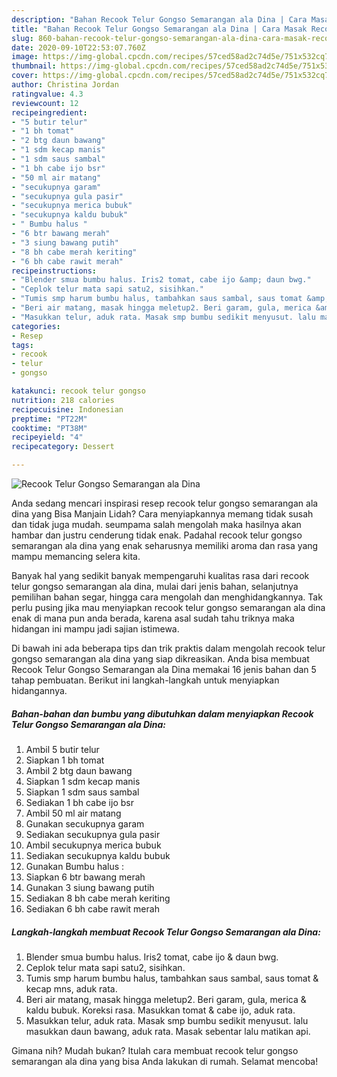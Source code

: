 ```yaml
---
description: "Bahan Recook Telur Gongso Semarangan ala Dina | Cara Masak Recook Telur Gongso Semarangan ala Dina Yang Bikin Ngiler"
title: "Bahan Recook Telur Gongso Semarangan ala Dina | Cara Masak Recook Telur Gongso Semarangan ala Dina Yang Bikin Ngiler"
slug: 860-bahan-recook-telur-gongso-semarangan-ala-dina-cara-masak-recook-telur-gongso-semarangan-ala-dina-yang-bikin-ngiler
date: 2020-09-10T22:53:07.760Z
image: https://img-global.cpcdn.com/recipes/57ced58ad2c74d5e/751x532cq70/recook-telur-gongso-semarangan-ala-dina-foto-resep-utama.jpg
thumbnail: https://img-global.cpcdn.com/recipes/57ced58ad2c74d5e/751x532cq70/recook-telur-gongso-semarangan-ala-dina-foto-resep-utama.jpg
cover: https://img-global.cpcdn.com/recipes/57ced58ad2c74d5e/751x532cq70/recook-telur-gongso-semarangan-ala-dina-foto-resep-utama.jpg
author: Christina Jordan
ratingvalue: 4.3
reviewcount: 12
recipeingredient:
- "5 butir telur"
- "1 bh tomat"
- "2 btg daun bawang"
- "1 sdm kecap manis"
- "1 sdm saus sambal"
- "1 bh cabe ijo bsr"
- "50 ml air matang"
- "secukupnya garam"
- "secukupnya gula pasir"
- "secukupnya merica bubuk"
- "secukupnya kaldu bubuk"
- " Bumbu halus "
- "6 btr bawang merah"
- "3 siung bawang putih"
- "8 bh cabe merah keriting"
- "6 bh cabe rawit merah"
recipeinstructions:
- "Blender smua bumbu halus. Iris2 tomat, cabe ijo &amp; daun bwg."
- "Ceplok telur mata sapi satu2, sisihkan."
- "Tumis smp harum bumbu halus, tambahkan saus sambal, saus tomat &amp; kecap mns, aduk rata."
- "Beri air matang, masak hingga meletup2. Beri garam, gula, merica &amp; kaldu bubuk. Koreksi rasa. Masukkan tomat &amp; cabe ijo, aduk rata."
- "Masukkan telur, aduk rata. Masak smp bumbu sedikit menyusut. lalu masukkan daun bawang, aduk rata. Masak sebentar lalu matikan api."
categories:
- Resep
tags:
- recook
- telur
- gongso

katakunci: recook telur gongso 
nutrition: 218 calories
recipecuisine: Indonesian
preptime: "PT22M"
cooktime: "PT38M"
recipeyield: "4"
recipecategory: Dessert

---
```



![Recook Telur Gongso Semarangan ala Dina](https://img-global.cpcdn.com/recipes/57ced58ad2c74d5e/751x532cq70/recook-telur-gongso-semarangan-ala-dina-foto-resep-utama.jpg)

Anda sedang mencari inspirasi resep recook telur gongso semarangan ala dina yang Bisa Manjain Lidah? Cara menyiapkannya memang tidak susah dan tidak juga mudah. seumpama salah mengolah maka hasilnya akan hambar dan justru cenderung tidak enak. Padahal recook telur gongso semarangan ala dina yang enak seharusnya memiliki aroma dan rasa yang mampu memancing selera kita.

Banyak hal yang sedikit banyak mempengaruhi kualitas rasa dari recook telur gongso semarangan ala dina, mulai dari jenis bahan, selanjutnya pemilihan bahan segar, hingga cara mengolah dan menghidangkannya. Tak perlu pusing jika mau menyiapkan recook telur gongso semarangan ala dina enak di mana pun anda berada, karena asal sudah tahu triknya maka hidangan ini mampu jadi sajian istimewa.




Di bawah ini ada beberapa tips dan trik praktis dalam mengolah recook telur gongso semarangan ala dina yang siap dikreasikan. Anda bisa membuat Recook Telur Gongso Semarangan ala Dina memakai 16 jenis bahan dan 5 tahap pembuatan. Berikut ini langkah-langkah untuk menyiapkan hidangannya.

<!--inarticleads1-->

##### Bahan-bahan dan bumbu yang dibutuhkan dalam menyiapkan Recook Telur Gongso Semarangan ala Dina:

1. Ambil 5 butir telur
1. Siapkan 1 bh tomat
1. Ambil 2 btg daun bawang
1. Siapkan 1 sdm kecap manis
1. Siapkan 1 sdm saus sambal
1. Sediakan 1 bh cabe ijo bsr
1. Ambil 50 ml air matang
1. Gunakan secukupnya garam
1. Sediakan secukupnya gula pasir
1. Ambil secukupnya merica bubuk
1. Sediakan secukupnya kaldu bubuk
1. Gunakan  Bumbu halus :
1. Siapkan 6 btr bawang merah
1. Gunakan 3 siung bawang putih
1. Sediakan 8 bh cabe merah keriting
1. Sediakan 6 bh cabe rawit merah




<!--inarticleads2-->

##### Langkah-langkah membuat Recook Telur Gongso Semarangan ala Dina:

1. Blender smua bumbu halus. Iris2 tomat, cabe ijo &amp; daun bwg.
1. Ceplok telur mata sapi satu2, sisihkan.
1. Tumis smp harum bumbu halus, tambahkan saus sambal, saus tomat &amp; kecap mns, aduk rata.
1. Beri air matang, masak hingga meletup2. Beri garam, gula, merica &amp; kaldu bubuk. Koreksi rasa. Masukkan tomat &amp; cabe ijo, aduk rata.
1. Masukkan telur, aduk rata. Masak smp bumbu sedikit menyusut. lalu masukkan daun bawang, aduk rata. Masak sebentar lalu matikan api.




Gimana nih? Mudah bukan? Itulah cara membuat recook telur gongso semarangan ala dina yang bisa Anda lakukan di rumah. Selamat mencoba!
